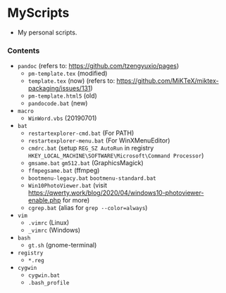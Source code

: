 # MyScripts

+ My personal scripts.

### Contents

+ `pandoc` (refers to: https://github.com/tzengyuxio/pages)
    + `pm-template.tex` (modified)
    + `template.tex` (now) (refers to: https://github.com/MiKTeX/miktex-packaging/issues/131)
    + `pm-template.html5` (old)
    + `pandocode.bat` (new)
+ `macro`
    + `WinWord.vbs` (20190701)
+ `bat`
    + `restartexplorer-cmd.bat` (For PATH)
    + `restartexplorer-menu.bat` (For WinXMenuEditor)
    + `cmdrc.bat` (setup `REG_SZ AutoRun` in registry `HKEY_LOCAL_MACHINE\SOFTWARE\Microsoft\Command Processor`)
    + `gmsame.bat` `gm512.bat` (GraphicsMagick)
    + `ffmpegsame.bat` (ffmpeg)
    + `bootmenu-legacy.bat` `bootmenu-standard.bat`
    + `Win10PhotoViewer.bat` (visit https://qwerty.work/blog/2020/04/windows10-photoviewer-enable.php for more)
    + `cgrep.bat` (alias for `grep --color=always`)
+ `vim`
    + `.vimrc` (Linux)
    + `_vimrc` (Windows)
+ `bash`
    + `gt.sh` (gnome-terminal)
+ `registry`
    + `*.reg`
+ `cygwin`
    + `cygwin.bat`
    + `.bash_profile`
